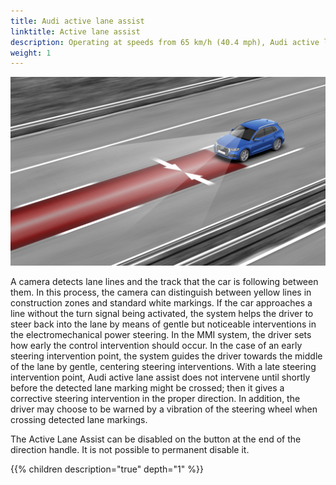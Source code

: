 ```yaml
---
title: Audi active lane assist
linktitle: Active lane assist
description: Operating at speeds from 65 km/h (40.4 mph), Audi active lane assist helps the driver keep the vehicle in the driving lane.
weight: 1
---
```


![Audi Active Lane assist](activelaneassist.jpg "Audi active lane assist")

 A camera detects lane lines and the track that the car is following between them. In this process, the camera can distinguish between yellow lines in construction zones and standard white markings. If the car approaches a line without the turn signal being activated, the system helps the driver to steer back into the lane by means of gentle but noticeable interventions in the electromechanical power steering. In the MMI system, the driver sets how early the control intervention should occur. In the case of an early steering intervention point, the system guides the driver towards the middle of the lane by gentle, centering steering interventions. With a late steering intervention point, Audi active lane assist does not intervene until shortly before the detected lane marking might be crossed; then it gives a corrective steering intervention in the proper direction. In addition, the driver may choose to be warned by a vibration of the steering wheel when crossing detected lane markings.

The Active Lane Assist can be disabled on the button at the end of the direction handle. It is not possible to permanent disable it.

{{% children description="true" depth="1" %}}
